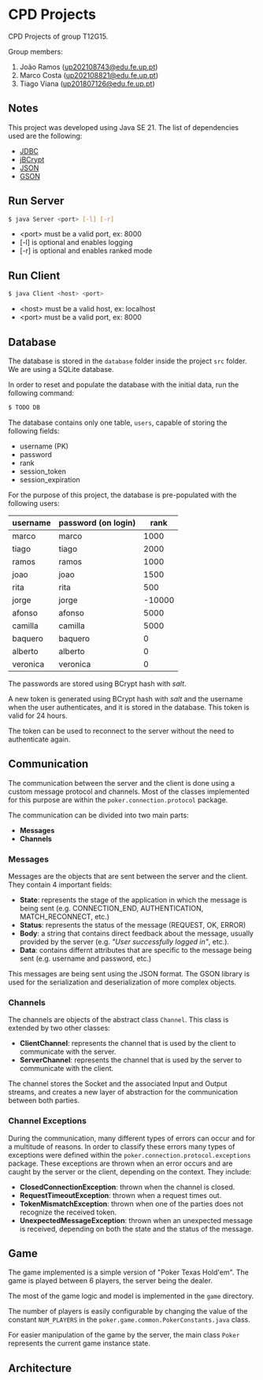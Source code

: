 # CPD Projects

CPD Projects of group T12G15.

Group members:

1. João Ramos (up202108743@edu.fe.up.pt)
2. Marco Costa (up202108821@edu.fe.up.pt)
3. Tiago Viana (up201807126@edu.fe.up.pt)


## Notes
This project was developed using Java SE 21.
The list of dependencies used are the following:
- [JDBC](https://docs.oracle.com/javase/8/docs/technotes/guides/jdbc/)
- [jBCrypt](https://www.mindrot.org/projects/jBCrypt/)
- [JSON](https://github.com/stleary/JSON-java)
- [GSON](https://javadoc.io/doc/com.google.code.gson/gson/latest/com.google.gson/com/google/gson/Gson.html)

## Run Server

```bash
$ java Server <port> [-l] [-r]
```

- \<port\> must be a valid port, ex: 8000
- [-l] is optional and enables logging
- [-r] is optional and enables ranked mode

## Run Client

```bash
$ java Client <host> <port>
```

- \<host\> must be a valid host, ex: localhost
- \<port\> must be a valid port, ex: 8000

## Database

The database is stored in the `database` folder inside the project `src` folder. We are using a SQLite database.

In order to reset and populate the database with the initial data, run the following command:

```bash
$ TODO DB
```

The database contains only one table, `users`, capable of storing the following fields:
- username (PK)
- password
- rank
- session_token
- session_expiration

For the purpose of this project, the database is pre-populated with the following users:

| username | password (on login) | rank   |
|----------|----------|--------|
| marco    | marco    | 1000   |
| tiago    | tiago    | 2000   |
| ramos    | ramos    | 1000   |
| joao     | joao     | 1500   |
| rita     | rita     | 500    |
| jorge    | jorge    | -10000 |
| afonso   | afonso   | 5000   |
| camilla  | camilla  | 5000   |
| baquero  | baquero  | 0      |
| alberto  | alberto  | 0      |
| veronica | veronica | 0      |

The passwords are stored using BCrypt hash with *salt*.

A new token is generated using BCrypt hash with *salt* and the username when the user authenticates, and it is stored in the database. This token is valid for 24 hours.

The token can be used to reconnect to the server without the need to authenticate again.

## Communication

The communication between the server and the client is done using a custom message protocol and channels.
Most of the classes implemented for this purpose are within the `poker.connection.protocol` package.

The communication can be divided into two main parts:
- **Messages**
- **Channels**

### Messages

Messages are the objects that are sent between the server and the client. They contain 4 important fields:
- **State**: represents the stage of the application in which the message is being sent (e.g. CONNECTION_END, AUTHENTICATION, MATCH_RECONNECT, etc.)
- **Status**: represents the status of the message (REQUEST, OK, ERROR)
- **Body**: a string that contains direct feedback about the message, usually provided by the server (e.g. *"User successfully logged in"*, etc.).
- **Data**: contains differnt attributes that are specific to the message being sent (e.g. username and password, etc.)

This messages are being sent using the JSON format. The GSON library is used for the serialization and deserialization of more complex objects.

### Channels

The channels are objects of the abstract class `Channel`. 
This class is extended by two other classes:
- **ClientChannel**: represents the channel that is used by the client to communicate with the server.
- **ServerChannel**: represents the channel that is used by the server to communicate with the client.

The channel stores the Socket and the associated Input and Output streams, and creates a new layer of abstraction for the communication between both parties.

### Channel Exceptions

During the communication, many different types of errors can occur and for a multitude of reasons. In order to classify these errors many types of exceptions were defined within the `poker.connection.protocol.exceptions` package.
These exceptions are thrown when an error occurs and are caught by the server or the client, depending on the context. They include:
- **ClosedConnectionException**: thrown when the channel is closed.
- **RequestTimeoutException**: thrown when a request times out.
- **TokenMismatchException**: thrown when one of the parties does not recognize the received token.
- **UnexpectedMessageException**: thrown when an unexpected message is received, depending on both the state and the status of the message.

## Game

The game implemented is a simple version of "Poker Texas Hold'em". The game is played between 6 players, the server being the dealer.

The most of the game logic and model is implemented in the `game` directory.

The number of players is easily configurable by changing the value of the constant `NUM_PLAYERS` in the `poker.game.common.PokerConstants.java` class.

For easier manipulation of the game by the server, the main class `Poker` represents the current game instance state.

## Architecture
